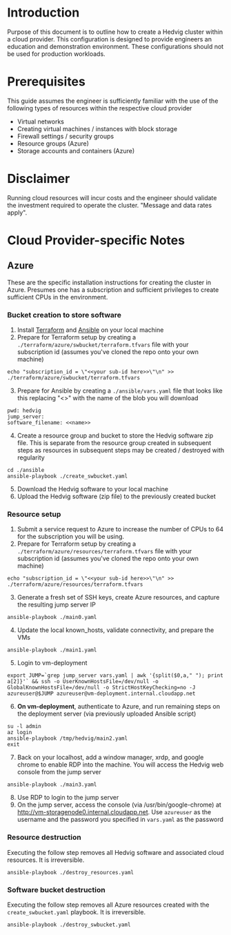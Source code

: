 # Introduction
Purpose of this document is to outline how to create a Hedvig cluster within a cloud provider. This configuration is designed to provide engineers an education and demonstration environment. These configurations should not be used for production workloads.

# Prerequisites

This guide assumes the engineer is sufficiently familiar with the use of the following types of resources within the respective cloud provider
- Virtual networks
- Creating virtual machines / instances with block storage
- Firewall settings / security groups
- Resource groups (Azure)
- Storage accounts and containers (Azure)

# Disclaimer
Running cloud resources will incur costs and the engineer should validate the investment required to operate the cluster. "Message and data rates apply".

# Cloud Provider-specific Notes

## Azure
These are the specific installation instructions for creating the cluster in Azure. Presumes one has a subscription and sufficient privileges to create sufficient CPUs in the environment.

### Bucket creation to store software
1. Install [Terraform](https://learn.hashicorp.com/terraform/getting-started/install.html) and [Ansible](https://docs.ansible.com/ansible/latest/installation_guide/intro_installation.html) on your local machine
2. Prepare for Terraform setup by creating a ```./terraform/azure/swbucket/terraform.tfvars``` file with your subscription id (assumes you've cloned the repo onto your own machine)
```
echo "subscription_id = \"<<your sub-id here>>\"\n" >> ./terraform/azure/swbucket/terraform.tfvars
```
3. Prepare for Ansible by creating a ```./ansible/vars.yaml``` file that looks like this replacing "<<name>>" with the name of the blob you will download
```
pwd: hedvig
jump_server:
software_filename: <<name>>
```
4. Create a resource group and bucket to store the Hedvig software zip file. This is separate from the resource group created in subsequent steps as resources in subsequent steps may be created / destroyed with regularity
```
cd ./ansible
ansible-playbook ./create_swbucket.yaml
```
5. Download the Hedvig software to your local machine
6. Upload the Hedvig software (zip file) to the previously created bucket

### Resource setup
1. Submit a service request to Azure to increase the number of CPUs to 64 for the subscription you will be using.
2. Prepare for Terraform setup by creating a ```./terraform/azure/resources/terraform.tfvars``` file with your subscription id (assumes you've cloned the repo onto your own machine)
```
echo "subscription_id = \"<<your sub-id here>>\"\n" >> ./terraform/azure/resources/terraform.tfvars
```
3. Generate a fresh set of SSH keys, create Azure resources, and capture the resulting jump server IP
```
ansible-playbook ./main0.yaml
```
4. Update the local known_hosts, validate connectivity, and prepare the VMs
```
ansible-playbook ./main1.yaml
```
5. Login to vm-deployment
```
export JUMP=`grep jump_server vars.yaml | awk '{split($0,a," "); print a[2]}'` && ssh -o UserKnownHostsFile=/dev/null -o GlobalKnownHostsFile=/dev/null -o StrictHostKeyChecking=no -J azureuser@$JUMP azureuser@vm-deployment.internal.cloudapp.net
```
6. **On vm-deployment**, authenticate to Azure, and run remaining steps on the deployment server (via previously uploaded Ansible script)
```
su -l admin
az login
ansible-playbook /tmp/hedvig/main2.yaml
exit
```
7. Back on your localhost, add a window manager, xrdp, and google chrome to enable RDP into the machine. You will access the Hedvig web console from the jump server
```
ansible-playbook ./main3.yaml
```
8. Use RDP to login to the jump server
9. On the jump server, access the console (via /usr/bin/google-chrome) at http://vm-storagenode0.internal.cloudapp.net. Use ```azureuser``` as the username and the password you specified in ```vars.yaml``` as the password

### Resource destruction
Executing the follow step removes all Hedvig software and associated cloud resources. It is irreversible.   
```
ansible-playbook ./destroy_resources.yaml
```
### Software bucket destruction
Executing the follow step removes all Azure resources created with the ```create_swbucket.yaml``` playbook. It is irreversible.   
```
ansible-playbook ./destroy_swbucket.yaml
```